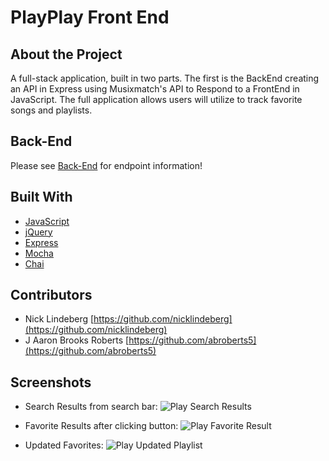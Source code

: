 # PlayPlay Front End

## About the Project

A full-stack application, built in two parts. The first is the BackEnd creating an API in Express using Musixmatch's API to 
Respond to a FrontEnd in JavaScript. The full application allows users will utilize to track favorite songs and playlists.

## Back-End

Please see [Back-End](https://github.com/abroberts5/play-app) for endpoint information!

## Built With

* [JavaScript](https://www.javascript.com/)
* [jQuery](https://jquery.com/)
* [Express](https://expressjs.com/)
* [Mocha](https://mochajs.org/)
* [Chai](https://chaijs.com/)

## Contributors

* Nick Lindeberg [https://github.com/nicklindeberg](https://github.com/nicklindeberg)
* J Aaron Brooks Roberts  [https://github.com/abroberts5](https://github.com/abroberts5)

## Screenshots
* Search Results from search bar:
![Play Search Results](https://user-images.githubusercontent.com/40776966/55121056-3d105680-50be-11e9-970c-aef3251863ce.png)

* Favorite Results after clicking button:
![Play Favorite Result](https://user-images.githubusercontent.com/40776966/55121086-7052e580-50be-11e9-8bcd-60c8f46c2f72.png)

* Updated Favorites:
![Play Updated Playlist](https://user-images.githubusercontent.com/40776966/55121112-8bbdf080-50be-11e9-98fa-7203ec58d31a.png)
